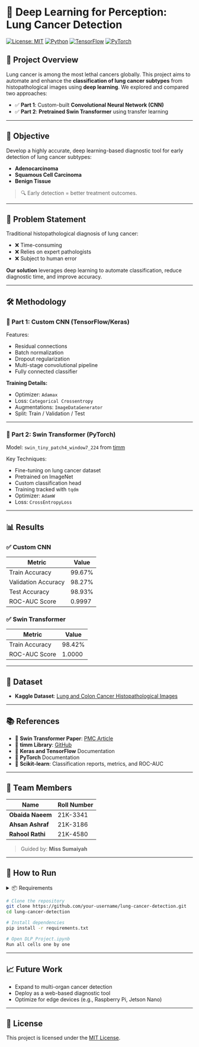 # 🧠 Deep Learning for Perception: Lung Cancer Detection

[![License: MIT](https://img.shields.io/badge/License-MIT-yellow.svg)](LICENSE)
[![Python](https://img.shields.io/badge/Python-3.8%2B-blue.svg)](https://www.python.org/)
[![TensorFlow](https://img.shields.io/badge/TensorFlow-2.x-orange.svg)](https://www.tensorflow.org/)
[![PyTorch](https://img.shields.io/badge/PyTorch-1.x-red.svg)](https://pytorch.org/)

## 📌 Project Overview

Lung cancer is among the most lethal cancers globally. This project aims to automate and enhance the **classification of lung cancer subtypes** from histopathological images using **deep learning**. We explored and compared two approaches:

- ✅ **Part 1**: Custom-built **Convolutional Neural Network (CNN)**
- ✅ **Part 2**: **Pretrained Swin Transformer** using transfer learning

---

## 🎯 Objective

Develop a highly accurate, deep learning-based diagnostic tool for early detection of lung cancer subtypes:

- **Adenocarcinoma**
- **Squamous Cell Carcinoma**
- **Benign Tissue**

> 🔍 Early detection = better treatment outcomes.

---

## 🧩 Problem Statement

Traditional histopathological diagnosis of lung cancer:

- ❌ Time-consuming
- ❌ Relies on expert pathologists
- ❌ Subject to human error

**Our solution** leverages deep learning to automate classification, reduce diagnostic time, and improve accuracy.

---

## 🛠️ Methodology

### 📍 Part 1: Custom CNN (TensorFlow/Keras)

Features:
- Residual connections
- Batch normalization
- Dropout regularization
- Multi-stage convolutional pipeline
- Fully connected classifier

**Training Details:**
- Optimizer: `Adamax`
- Loss: `Categorical Crossentropy`
- Augmentations: `ImageDataGenerator`
- Split: Train / Validation / Test

---

### 📍 Part 2: Swin Transformer (PyTorch)

Model: `swin_tiny_patch4_window7_224` from [timm](https://github.com/rwightman/pytorch-image-models)

Key Techniques:
- Fine-tuning on lung cancer dataset
- Pretrained on ImageNet
- Custom classification head
- Training tracked with `tqdm`
- Optimizer: `AdamW`
- Loss: `CrossEntropyLoss`

---

## 📊 Results

### ✅ Custom CNN
| Metric              | Value  |
|---------------------|--------|
| Train Accuracy      | 99.67% |
| Validation Accuracy | 98.27% |
| Test Accuracy       | 98.93% |
| ROC-AUC Score       | 0.9997 |

### ✅ Swin Transformer
| Metric         | Value  |
|----------------|--------|
| Train Accuracy | 98.42% |
| ROC-AUC Score  | 1.0000 |

---

## 📁 Dataset

- **Kaggle Dataset**: [Lung and Colon Cancer Histopathological Images](https://www.kaggle.com/datasets/andrewmvd/lung-and-colon-cancer-histopathological-images)

---

## 📚 References

- 🔗 **Swin Transformer Paper**: [PMC Article](https://pmc.ncbi.nlm.nih.gov/articles/PMC11325325/)
- 🔗 **timm Library**: [GitHub](https://github.com/rwightman/pytorch-image-models)
- 📘 **Keras and TensorFlow** Documentation
- 📘 **PyTorch** Documentation
- 📘 **Scikit-learn**: Classification reports, metrics, and ROC-AUC

---

## 👥 Team Members

| Name            | Roll Number |
|-----------------|-------------|
| **Obaida Naeem**| 21K-3341    |
| **Ahsan Ashraf**| 21K-3186    |
| **Rahool Rathi**| 21K-4580    |

> Guided by: **Miss Sumaiyah**

---

## 📌 How to Run

<details>
<summary>📦 Requirements</summary>

- Python 3.8+
- TensorFlow 2.x
- PyTorch 1.x
- scikit-learn
- timm
- matplotlib
- tqdm

</details>

```bash
# Clone the repository
git clone https://github.com/your-username/lung-cancer-detection.git
cd lung-cancer-detection

# Install dependencies
pip install -r requirements.txt

# Open DLP_Project.ipynb
Run all cells one by one

```

---

## 📈 Future Work

- Expand to multi-organ cancer detection
- Deploy as a web-based diagnostic tool
- Optimize for edge devices (e.g., Raspberry Pi, Jetson Nano)

---

## 📄 License

This project is licensed under the [MIT License](LICENSE).